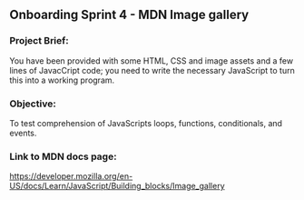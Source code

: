 ## Onboarding Sprint 4 - MDN Image gallery
### Project Brief:
You have been provided with some HTML, CSS and image assets and a few lines of JavacCript code; you need to write the necessary JavaScript to turn this into a working program.

### Objective:
To test comprehension of JavaScripts loops, functions, conditionals, and events.

### Link to MDN docs page:
https://developer.mozilla.org/en-US/docs/Learn/JavaScript/Building_blocks/Image_gallery
